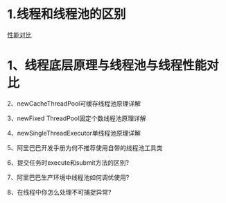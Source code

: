 # 1.线程和线程池的区别

[性能对比](./ThreadPool01Test.java)

# 1、线程底层原理与线程池与线程性能对比

2、newCacheThreadPool可缓存线程池原理详解

3、newFixed ThreadPool固定个数线程池原理详解

4、newSingleThreadExecutor单线程池原理详解

5、阿里巴巴开发手册为何不推荐使用自带的线程池工具类

6、提交任务时execute和submit方法的区别?

7、阿里巴巴生产环境中线程池如何调优使用?

8、在线程中你怎么处理不可捕捉异常?
